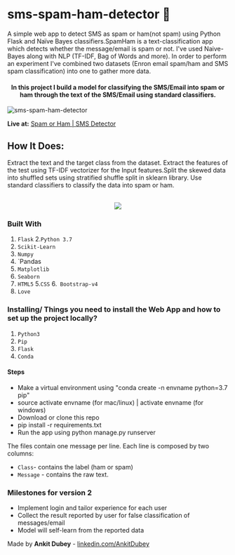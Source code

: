 # sms-spam-ham-detector 📱

A simple web app to detect SMS as spam or ham(not spam) using Python Flask and Naïve Bayes classifiers.SpamHam is a text-classification app which detects whether the message/email is spam or not. I've used Naive-Bayes along with NLP (TF-IDF, Bag of Words and more).
In order to perform an experiment I've combined two datasets (Enron email spam/ham and SMS spam classification) into one to gather more data.

<h4 align="center">In this project I build a model for classifying the SMS/Email into spam or ham through the text of the SMS/Email using standard classifiers.</h4>



![sms-spam-ham-detector](https://user-images.githubusercontent.com/25213850/88257771-3f98b580-ccde-11ea-9e03-c1b5323ab387.gif)



**Live at:** [Spam or Ham | SMS Detector](https://sms-spam-ham-detector.herokuapp.com)


## How It Does:
Extract the text and the target class from the dataset. Extract the features of the test using TF-IDF vectorizer for the Input features.Split the skewed data into shuffled sets using stratified shuffle split in sklearn library. Use standard classifiers to classify the data into spam or ham.
<p align="center">
  <br>
  <img src="https://github.com/ShubhamPy/Spam-Classifier/blob/master/Screenshots/modelLearning.png">
</p>

### Built With

1. `Flask`
2.`Python 3.7`
3. `Scikit-Learn`
4. `Numpy`
5. `Pandas
6. `Matplotlib`
7. `Seaborn`
4. `HTML5`
5.`CSS`
6.` Bootstrap-v4`
7. `Love`

### Installing/ Things you need to install the Web App and how to set up the project locally?

1. `Python3`
2. `Pip`
3. `Flask`
4. `Conda`

#### Steps
- Make a virtual environment using "conda create -n envname python=3.7 pip"
- source activate envname (for mac/linux) | activate envname (for windows)
- Download or clone this repo 
- pip install -r requirements.txt
- Run the app using python manage.py runserver

The files contain one message per line. Each line is composed by two columns:
- `Class`- contains the label (ham or spam) 
- `Message` - contains the raw text.

### Milestones for version 2
- Implement login and tailor experience for each user
- Collect the result reported by user for false classification of messages/email
- Model will self-learn from the reported data

Made by
**Ankit Dubey**  - [linkedin.com/AnkitDubey](https://www.linkedin.com/in/ankit-dubey-a6b522212/)
